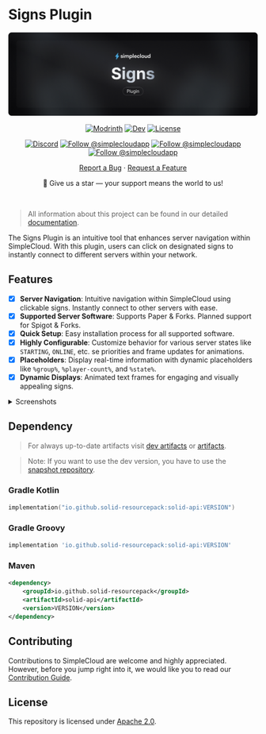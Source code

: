 # Signs Plugin

![Banner][banner]

<div align="center">

  [![Modrinth][badge-modrinth]][modrinth]
  [![Dev][badge-dev]][dev]
  [![License][badge-license]][license]
  <br>

  [![Discord][badge-discord]][social-discord]
  [![Follow @simplecloudapp][badge-x]][social-x]
  [![Follow @simplecloudapp][badge-bluesky]][social-bluesky]
  [![Follow @simplecloudapp][badge-youtube]][social-youtube]
  <br>

  [Report a Bug][issue-bug-report]
  ·
  [Request a Feature][issue-feature-request]
  <br>

🌟 Give us a star — your support means the world to us!
</div>
<br>

> All information about this project can be found in our detailed [documentation][docs-thisproject].

The Signs Plugin is an intuitive tool that enhances server navigation within SimpleCloud. With this plugin, users can click on designated signs to instantly connect to different servers within your network.

## Features

- [x] **Server Navigation**: Intuitive navigation within SimpleCloud using clickable signs. Instantly connect to other servers with ease.
- [x] **Supported Server Software**: Supports Paper & Forks. Planned support for Spigot & Forks.
- [x] **Quick Setup**: Easy installation process for all supported software.
- [x] **Highly Configurable**: Customize behavior for various server states like `STARTING`, `ONLINE`, etc. se priorities and frame updates for animations.  
- [x] **Placeholders**: Display real-time information with dynamic placeholders like `%group%`, `%player-count%`, and `%state%`.  
- [x] **Dynamic Displays**:  Animated text frames for engaging and visually appealing signs.  
<details>
<summary>Screenshots</summary>

### Ingame Preview
![Preview](../media/plugin/signs/preview.png)

</details>

## Dependency

> For always up-to-date artifacts visit [dev artifacts][dev-artifacts] or [artifacts][artifacts].

> Note: If you want to use the dev version, you have to use the [snapshot repository][snapshots].

### Gradle Kotlin
```kt
implementation("io.github.solid-resourcepack:solid-api:VERSION")
```
### Gradle Groovy
```groovy
implementation 'io.github.solid-resourcepack:solid-api:VERSION'
```

### Maven
```xml
<dependency>
    <groupId>io.github.solid-resourcepack</groupId>
    <artifactId>solid-api</artifactId>
    <version>VERSION</version>
</dependency>
```

## Contributing
Contributions to SimpleCloud are welcome and highly appreciated. However, before you jump right into it, we would like you to read our [Contribution Guide][docs-contribute].

## License
This repository is licensed under [Apache 2.0][license].


<!-- LINK GROUP -->

<!-- ✅ PLEASE EDIT -->
[banner]: banner/plugin/signs.png
[issue-bug-report]: https://github.com/theSimpleCloud/mylink/issues/new?labels=bug&projects=template=01_BUG-REPORT.yml&title=%5BBUG%5D+%3Ctitle%3E
[issue-feature-request]: https://github.com/theSimpleCloud/mylink/discussions/new?category=ideas
[docs-thisproject]: https://docs.simplecloud.app/contribute

[modrinth]: https://modrinth.com/organization/simplecloud
[maven-central]: https://central.sonatype.com/artifact/app.simplecloud.controller/controller-api
[dev]: https://repo.simplecloud.app/#/snapshots/app/simplecloud/controller/controller-api

[artifacts]: https://repo.simplecloud.app/#/snapshots/app/simplecloud/controller/controller-api
[dev-artifacts]: https://repo.simplecloud.app/#/snapshots/app/simplecloud/controller/controller-api

[badge-maven-central]: https://img.shields.io/maven-central/v/app.simplecloud.controller/controller-api?labelColor=18181b&style=flat-square&color=65a30d&label=Release
[badge-dev]: https://repo.simplecloud.app/api/badge/latest/snapshots/app/simplecloud/controller/controller-api?name=Dev&style=flat-square&color=0ea5e9

<!-- ⛔ DON'T TOUCH -->
[license]: https://opensource.org/licenses/Apache-2.0
[snapshots]: https://repo.simplecloud.app/#/snapshots
[docs-contribute]: https://docs.simplecloud.app/contribute

[social-x]: https://x.com/simplecloudapp
[social-bluesky]: https://bsky.app/profile/simplecloud.app
[social-youtube]: https://www.youtube.com/@thesimplecloud9075
[social-discord]: https://discord.simplecloud.app

[badge-modrinth]: https://img.shields.io/badge/modrinth-18181b.svg?style=flat-square&logo=modrinth
[badge-license]: https://img.shields.io/badge/apache%202.0-blue.svg?style=flat-square&label=license&labelColor=18181b&style=flat-square&color=e11d48
[badge-discord]: https://img.shields.io/badge/Community_Discord-d95652.svg?style=flat-square&logo=discord&color=27272a
[badge-x]: https://img.shields.io/badge/Follow_@simplecloudapp-d95652.svg?style=flat-square&logo=x&color=27272a
[badge-bluesky]: https://img.shields.io/badge/Follow_@simplecloud.app-d95652.svg?style=flat-square&logo=bluesky&color=27272a
[badge-youtube]: https://img.shields.io/badge/youtube-d95652.svg?style=flat-square&logo=youtube&color=27272a